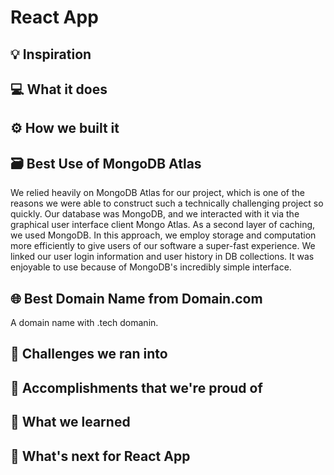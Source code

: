 # React App

## 💡 Inspiration

## 💻 What it does

## ⚙️ How we built it

## 🗃️ Best Use of MongoDB Atlas

We relied heavily on MongoDB Atlas for our project, which is one of the reasons we were able to construct such a technically challenging project so quickly. Our database was MongoDB, and we interacted with it via the graphical user interface client Mongo Atlas. As a second layer of caching, we used MongoDB. In this approach, we employ storage and computation more efficiently to give users of our software a super-fast experience. We linked our user login information and user history in DB collections. It was enjoyable to use because of MongoDB's incredibly simple interface.

## 🌐 Best Domain Name from Domain.com

A domain name with .tech domanin.

## 🧠 Challenges we ran into

## 🏅 Accomplishments that we're proud of

## 📖 What we learned

## 🚀 What's next for React App